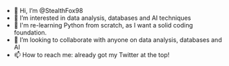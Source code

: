 - 👋 Hi, I’m @StealthFox98
- 👀 I’m interested in data analysis, databases and AI techniques
- 🌱 I'm re-learning Python from scratch, as I want a solid coding foundation.
- 💞️ I’m looking to collaborate with anyone on data analysis, databases and AI
- 📫 How to reach me: already got my Twitter at the top!

<!---
StealthFox98/StealthFox98 is a ✨ special ✨ repository because its `README.md` (this file) appears on your GitHub profile.
You can click the Preview link to take a look at your changes.
--->
